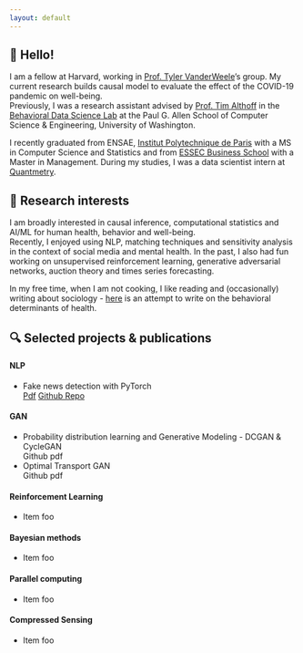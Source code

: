 ```yaml
---
layout: default
---
```


## 👋 Hello!

I am a fellow at Harvard, working in [Prof. Tyler VanderWeele](https://www.hsph.harvard.edu/tyler-vanderweele/)’s group. My current research builds causal model to evaluate the effect of the COVID-19 pandemic on well-being.    
Previously, I was a research assistant advised by [Prof. Tim Althoff](http://timalthoff.de/) in the [Behavioral Data Science Lab](https://behavioral-data.github.io/) at the Paul G. Allen School of Computer Science & Engineering, University of Washington.      

I recently graduated from ENSAE, [Institut Polytechnique de Paris](https://www.ip-paris.fr/en) with a MS in Computer Science and Statistics and from [ESSEC Business School](https://www.essec.edu/en/) with a Master in Management. During my studies, I was a data scientist intern at [Quantmetry](https://www.quantmetry.com/).

## 👀 Research interests

I am broadly interested in causal inference, computational statistics and AI/ML for human health, behavior and well-being.   
Recently, I enjoyed using NLP, matching techniques and sensitivity analysis in the context of social media and mental health. In the past, I also had fun working on unsupervised reinforcement learning, generative adversarial networks, auction theory and times series forecasting.

In my free time, when I am not cooking, I like reading and (occasionally) writing about sociology - [here]() is an attempt to write on the behavioral determinants of health.

## 🔍 Selected projects & publications

#### NLP
*   Fake news detection with PyTorch      
    <a href="another.pdf"><i class="fa fa-file-pdf"></i> Pdf</a>   <a href="https://github.com/remydeshayes"><i class="fa fa-github"></i> Github Repo</a>

#### GAN 
*   Probability distribution learning and Generative Modeling - DCGAN & CycleGAN       
    Github   pdf
*   Optimal Transport GAN        
    Github   pdf

#### Reinforcement Learning
*   Item foo

#### Bayesian methods
*   Item foo

#### Parallel computing
*   Item foo

#### Compressed Sensing 
*   Item foo
